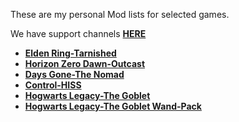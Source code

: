 These are my personal Mod lists for selected games.

We have support channels **[HERE](https://discord.com/channels/1076179431195955290/1177526054039064628)**

- **[Elden Ring-Tarnished](https://discord.com/channels/1076179431195955290/1248474903712235551)**
- **[Horizon Zero Dawn-Outcast](https://discord.com/channels/1076179431195955290/1175930899255271478)**
- **[Days Gone-The Nomad](https://discord.com/channels/1076179431195955290/1198321963823796325)**
- **[Control-HISS](https://discord.com/channels/1076179431195955290/1175304979737739284)**
- **[Hogwarts Legacy-The Goblet](https://discord.com/channels/1076179431195955290/1222486063692513310)**
- **[Hogwarts Legacy-The Goblet Wand-Pack](https://discord.com/channels/1076179431195955290/1222486836593561650)**
